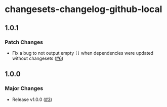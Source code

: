# changesets-changelog-github-local

## 1.0.1

### Patch Changes

- Fix a bug to not output empty `[]` when dependencies were updated without changesets ([#6](https://github.com/LekoArts/changesets-changelog-github-local/pull/6))

## 1.0.0

### Major Changes

- Release v1.0.0 ([#3](https://github.com/LekoArts/changesets-changelog-github-local/pull/3))

